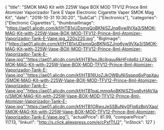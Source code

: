 {
	"title": "SMOK MAG Kit with 225W Vape BOX MOD TFV12 Prince 8ml Atomizer Vaporizador Tank E Vape Electronic Cigarette Vaper SMOK Mag Kit",
	"date": "2018-10-31 10:30:20",
	"SubCat": ["Electronics"],
	"categories": ["Electronic Cigarettes"],
	"thumbnailImage": "https://ae01.alicdn.com/kf/HTB1xUDsmqQoBKNjSZJnq6yw9VXa3/SMOK-MAG-Kit-with-225W-Vape-BOX-MOD-TFV12-Prince-8ml-Atomizer-Vaporizador-Tank-E-Vape.jpg_220x220.jpg",
	"BigImage": ["https://ae01.alicdn.com/kf/HTB1xUDsmqQoBKNjSZJnq6yw9VXa3/SMOK-MAG-Kit-with-225W-Vape-BOX-MOD-TFV12-Prince-8ml-Atomizer-Vaporizador-Tank-E-Vape.jpg","https://ae01.alicdn.com/kf/HTB1exJ8cjbguuRkHFrdq6z.LFXaL/SMOK-MAG-Kit-with-225W-Vape-BOX-MOD-TFV12-Prince-8ml-Atomizer-Vaporizador-Tank-E-Vape.jpg","https://ae01.alicdn.com/kf/HTB16UoZJkOWBuNjSsppq6xPgpXau/SMOK-MAG-Kit-with-225W-Vape-BOX-MOD-TFV12-Prince-8ml-Atomizer-Vaporizador-Tank-E-Vape.jpg","https://ae01.alicdn.com/kf/HTB1paLmmqAoBKNjSZSyq6yHAVXan/SMOK-MAG-Kit-with-225W-Vape-BOX-MOD-TFV12-Prince-8ml-Atomizer-Vaporizador-Tank-E-Vape.jpg","https://ae01.alicdn.com/kf/HTB1ORwxJeSSBuNjy0Flq6zBpVXaq/SMOK-MAG-Kit-with-225W-Vape-BOX-MOD-TFV12-Prince-8ml-Atomizer-Vaporizador-Tank-E-Vape.jpg"],
	"actualPrice": 81.99,
	"comparePrice": 117.13,
	"linkurl": "http://s.click.aliexpress.com/e/cPxfTfJ2",
	"inStock": 127
}
